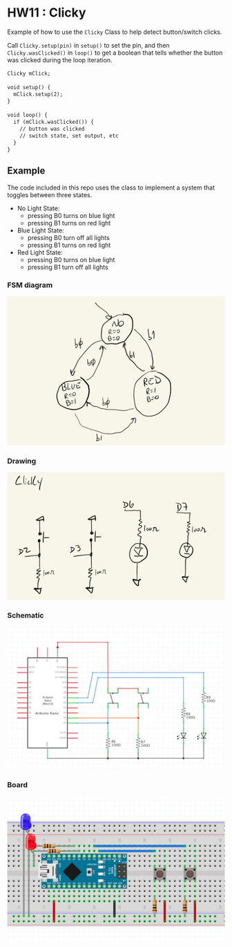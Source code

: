 # HW11 : Clicky

Example of how to use the ```Clicky``` Class to help detect button/switch clicks.

Call ```Clicky.setup(pin)``` in ```setup()``` to set the pin, and then ```Clicky.wasClicked()``` in ```loop()``` to get a boolean that tells whether the button was clicked during the loop iteration.

```
Clicky mClick;

void setup() {
  mClick.setup(2);
}

void loop() {
  if (mClick.wasClicked()) {
    // button was clicked
    // switch state, set output, etc
  }
}
```


## Example

The code included in this repo uses the class to implement a system that toggles between three states.

- No Light State:
  - pressing B0 turns on blue light
  - pressing B1 turns on red light
- Blue Light State:
  - pressing B0 turn off all lights
  - pressing B1 turns on red light
- Red Light State:
  - pressing B0 turns on blue light
  - pressing B1 turn off all lights

### FSM diagram
![](./imgs/Clicky_FSM.jpg)

### Drawing
![](./imgs/Clicky_drw.jpg)

### Schematic
![](./imgs/Clicky_sch.jpg)

### Board
![](./imgs/Clicky_bb.jpg)
